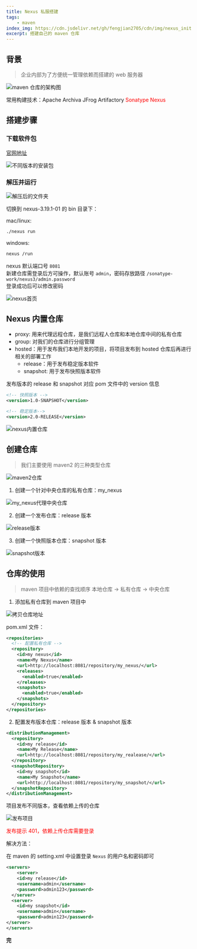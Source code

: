 ```yaml
---
title: Nexus 私服搭建
tags: 
    - maven
index_img: https://cdn.jsdelivr.net/gh/fengjian2705/cdn/img/nexus_init.jpg
excerpt: 搭建自己的 maven 仓库
---
```

## 背景

> 企业内部为了方便统一管理依赖而搭建的 web 服务器

![maven 仓库的架构图](https://cdn.jsdelivr.net/gh/fengjian2705/cdn/img/nexus_002.jpg)


常用构建技术：Apache Archiva JFrog Artifactory <font color="red">Sonatype Nexus</font>

## 搭建步骤

### 下载软件包

[官网地址](https://www.sonatype.com/)

![不同版本的安装包](https://cdn.jsdelivr.net/gh/fengjian2705/cdn/img/nexus_003.jpg)

### 解压并运行

![解压后的文件夹](https://cdn.jsdelivr.net/gh/fengjian2705/cdn/img/nexus_004.jpg)

切换到 nexus-3.19.1-01 的 bin 目录下：

mac/linux:
```bash
./nexus run
```
windows:
```bash
nexus /run
```
nexus 默认端口号 `8081`  
新建仓库需登录后方可操作，默认账号 `admin`，密码存放路径 `/sonatype-work/nexus3/admin.password`  
登录成功后可以修改密码

![nexus首页](https://cdn.jsdelivr.net/gh/fengjian2705/cdn/img/nexus_005.jpg)

## Nexus 内置仓库

- proxy: 用来代理远程仓库，是我们远程人仓库和本地仓库中间的私有仓库
- group: 对我们的仓库进行分组管理
- hosted：用于发布我们本地开发的项目，将项目发布到 hosted 仓库后再进行相关的部署工作
  - release：用于发布稳定版本软件
  - snapshot: 用于发布快照版本软件  

发布版本的 release 和 snapshot 对应 pom 文件中的 version 信息
```xml
<!-- 快照版本 -->
<version>1.0-SNAPSHOT</version>

<!-- 稳定版本-->
<version>2.0-RELEASE</version>
```
  
![nexus内置仓库](https://cdn.jsdelivr.net/gh/fengjian2705/cdn/img/nexus_006.jpg)

## 创建仓库

> 我们主要使用 maven2 的三种类型仓库

![maven2仓库](https://cdn.jsdelivr.net/gh/fengjian2705/cdn/img/nexus_007.jpg)

1. 创建一个针对中央仓库的私有仓库：my_nexus

![my_nexus代理中央仓库](https://cdn.jsdelivr.net/gh/fengjian2705/cdn/img/nexus_008.jpg)

2. 创建一个发布仓库：release 版本

![release版本](https://cdn.jsdelivr.net/gh/fengjian2705/cdn/img/nexus_012.jpg)

3. 创建一个快照版本仓库：snapshot 版本

![snapshot版本](https://cdn.jsdelivr.net/gh/fengjian2705/cdn/img/nexus_010.jpg)

## 仓库的使用

> maven 项目中依赖的查找顺序 本地仓库 -> 私有仓库 -> 中央仓库

1. 添加私有仓库到 maven 项目中

![拷贝仓库地址](https://cdn.jsdelivr.net/gh/fengjian2705/cdn/img/nexus_011.jpg)

pom.xml 文件：
```xml
<repositories>
  <!-- 配置私有仓库 -->
  <repository>
    <id>my nexus</id>
    <name>My Nexus</name>
    <url>http://localhost:8081/repository/my_nexus/</url>
    <releases>
      <enabled>true</enabled>
    </releases>
    <snapshots> 
      <enabled>true</enabled>
    </snapshots>
  </repository>
</repositories>
```

2. 配置发布版本仓库：release 版本 & snapshot 版本

```xml
<distributionManagement>
  <repository>
    <id>my release</id>
    <name>My Release</name>
    <url>http://localhost:8081/repository/my_realease/</url>
  </repository>
  <snapshotRepository>
    <id>my snapshot</id>
    <name>My Snapshot</name>
    <url>http://localhost:8081/repository/my_snapshot/</url>
  </snapshotRepository>
</distributionManagement>
```
项目发布不同版本，查看依赖上传的仓库

![发布项目](https://cdn.jsdelivr.net/gh/fengjian2705/cdn/img/nexus_013.jpg)

<font color="red">发布提示 401，依赖上传仓库需要登录 </font>  

解决方法：  

在 maven 的 setting.xml 中设置登录 `Nexus` 的用户名和密码即可

```xml
<servers>
	<server>
  	<id>my release</id>
  	<username>admin</username>
  	<password>admin123</password>
  </server>
  <server>
    <id>my snapshot</id>
    <username>admin</username>
    <password>admin123</password>
</server>
</servers>
```

__完__

